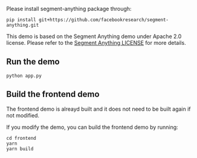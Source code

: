 Please install segment-anything package through:
```
pip install git+https://github.com/facebookresearch/segment-anything.git
```

This demo is based on the Segment Anything demo under Apache 2.0 license. Please refer to the [Segment Anything LICENSE](https://github.com/facebookresearch/segment-anything/blob/main/LICENSE) for more details.

## Run the demo
```
python app.py
```

## Build the frontend demo
The frontend demo is alreayd built and it does not need to be built again if not modified.

If you modify the demo, you can build the frontend demo by running:
```
cd frontend
yarn
yarn build
```
